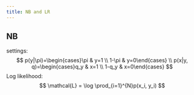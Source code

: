 ```yaml
---
title: NB and LR
---
```


## NB

settings:
$$
p(y|\pi)=\begin{cases}\pi & y=1 \\ 1-\pi & y=0\end{cases} \\
p(x|y, q)=\begin{cases}q_y & x=1 \\ 1-q_y & x=0\end{cases}
$$
Log likelihood:
$$
\mathcal{L} = \log \prod_{i=1}^{N}p(x_i, y_i)
$$
